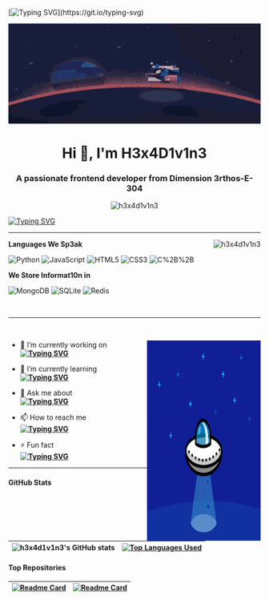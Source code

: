 [![Typing SVG](https://readme-typing-svg.herokuapp.com?font=Fira+Code&weight=300&size=14&duration=10000&multiline=true&repeat=false&width=1000&lines=%E2%88%86%CF%80%C3%B8%C2%A5%C2%A9%C3%A5%C6%92%E2%80%A0%E2%88%91%C5%93%C2%AE%C3%A7%C3%A7%C3%A5%CB%99%CB%9C%CE%A9%C3%A7%2C%C2%B5%C3%A5%C2%B5%E2%88%AB%C3%9F%E2%88%9A%CB%86%C2%A5%E2%88%9A%E2%88%91%C3%A7%C5%93%C2%A9%CE%A9%C2%AE%C3%A5......tuN1ng...tuning....3...-2....!...............................................;++..........................f41l3d...r3trry...c0nn3ct3d.....4cc3pt3d....c0nv3rt1ng....3..2..1.....signal...found......)](https://git.io/typing-svg)

<img src="https://github.com/h3x4d1v1n3/h3x4d1v1n3/blob/main/src/header.gif" width="100%" height="200px" />

<!-- Intro -->
<h1 align="center">Hi 👋, I'm H3x4D1v1n3</h1>
<h3 align="center">A passionate frontend developer from Dimension 3rthos-E-304</h3>
<p align="center"> <img src="https://komarev.com/ghpvc/?username=h3x4d1v1n3&label=Profile%20views&color=0e75b6&style=flat" alt="h3x4d1v1n3" /> </p>
<!-- about me -->

[![Typing SVG](https://readme-typing-svg.herokuapp.com?font=Sofia+Sans&size=19&duration=2500&pause=500&multiline=true&repeat=false&width=1100&height=700&lines=%C3%A5%C2%B5%E2%88%AB%C3%9F%E2%88%9A%CB%86%C2%A5%E2%88%9A%E2%88%91%C3%A7%C5%93%C2%A9%CE%A9%C2%AE%C3%A5%E2%88%86%CF%80%C3%B8%C2%A5%C2%A9%C3%A5%C6%92%E2%80%A0%E2%88%91%C5%93%C2%AE%C3%A7%C3%A7%C3%A5%CB%99%CB%9C%CE%A9%C3%A7%2C%C2%B5..........%22hHHheeyy....ch3ck+th3+s1gnal.....ar2+we+live%23..S..sir%22...........................;+;+;Hell0+Hum4ns,;+;+;+Greetings+from+Dimension+3rthos-E-304.+I+am+h3x4d1v1n3%2C+I+found+your+signal+from+Dimension+C-137.+After+;learning+some+patterns+1+understood+that+you+are+similar+species+like+us+and+you+like+to+build+ma.y+int.resting+things.+;I+find+this+website+really+c0o0l+as+many+peoples+are+coming+with+new+ideas+and+helping+each+other.+I+would+like+to+be+a+part;of+this+community+and+to+start+my+journey+with...what+you+call+that%3F%3F...open+source+development.;+;On+Dimension+3rthos-E-304%2C+we+communicate+with+the+h.lp+of+many+languages+like+you+do.+%22Python%22+is+0ne+of+th3m.+Currently;I+am+learning+to+speak+React+%26+I+feel+it+is+very+c00ol+and+%E2%88%86%CF%80%C3%B8%C2%A5%C2%A9%C3%A5%C6%92%E2%80%A0%E2%88%91%C5%93+language%2C+don't+ask+me+why.+Other+than+that+I+like;to+speak+in+JavaScript%2C+HTML%2C+CSS.+My+ancestors+used+to+speak+C+%26+CPP+and+my+parents+taught+me+those+languages.+;I+feel+those+are+still+pretty+cool+languages.+1+mostly+use+them+for+coMpiTaTive+c0d1ng.+I+am+not+sure+whether+you+people+have+;this+concept+of+coMpiTaTive+c0d1ng%2C+but+on+our+planet+there+are+competitions+to+solve+coding+puzzles+and+in+one+of+the+competition+;I+got+13th+rank.+Not+that+good%2C+I+know+but+I+like+to+show+off.+Not+sure+if+you+can+relate+with+this+concept.;+;I+have+completed+my+undergrads+with+a+computer+science+degree+and+I+have+2+years+of+release+management+experience+in+the+;corporate+world+of+Dimension+C-137+and+I+am+aware+of+various+concepts+of+software+development+life+cycle+and+DevOps.+;Along+with+that+I+am+familiar+with+various+AWS+concepts+as+well.;+;I+like+to+learn+new+things+and+I+find+lot+of+unique+things+in+humans.+I+would+like+to+tell+you+that+after+learning+;many+things+from+humans+1+have+built+various+projects+like+you+peopl3+have.+Feel+f.ee+to+go+through+my+repositories.+;+;+;%E2%88%AB%C3%9F%E2%88%9A%CB%86%C2%A5%E2%88%9A%E2%88%91%C3%A7%C5%93%C2%A9%CE%A9%2C;H3x4d1v1n3)](https://git.io/typing-svg)

<hr>

<p><img align="right" src="https://github-readme-streak-stats.herokuapp.com/?user=h3x4d1v1n3&theme=dark" alt="h3x4d1v1n3" /></p>

**Languages We Sp3ak**

![Python](https://img.shields.io/badge/python-3670A0?style=for-the-badge&logo=python&logoColor=ffdd54)
![JavaScript](https://img.shields.io/badge/javascript-%23323330.svg?style=for-the-badge&logo=javascript&logoColor=%23F7DF1E)
![HTML5](https://img.shields.io/badge/html5-%23E34F26.svg?style=for-the-badge&logo=html5&logoColor=white)
![CSS3](https://img.shields.io/badge/css3-%231572B6.svg?style=for-the-badge&logo=css3&logoColor=white)
![C%2B%2B](https://img.shields.io/badge/C%2B%2B-00599C?style=for-the-badge&logo=c%2B%2B&logoColor=white)

**We Store Informat10n in**

![MongoDB](https://img.shields.io/badge/MongoDB-%234ea94b.svg?style=for-the-badge&logo=mongodb&logoColor=white)
![SQLite](https://img.shields.io/badge/sqlite-%2307405e.svg?style=for-the-badge&logo=sqlite&logoColor=white)
![Redis](https://img.shields.io/badge/redis-%23DD0031.svg?&style=for-the-badge&logo=redis&logoColor=white)

<br> 

<hr>
<br> 
<p><img align="right" width="45%" height="400px"  src="https://github.com/h3x4d1v1n3/h3x4d1v1n3/blob/main/src/my_spaceship.gif" alt="about me" /> </p>

- 🔭 I’m currently working on <br>
**[![Typing SVG](https://readme-typing-svg.herokuapp.com?font=Fira+Code&pause=1000&repeat=false&width=435&lines=Facebook+Front+End+Clone)](https://git.io/typing-svg)**

- 🌱 I’m currently learning  <br>
**[![Typing SVG](https://readme-typing-svg.herokuapp.com?font=Fira+Code&pause=1000&repeat=false&width=435&lines=React)](https://git.io/typing-svg)**

- 💬 Ask me about  <br>
**[![Typing SVG](https://readme-typing-svg.herokuapp.com?font=Fira+Code&pause=1000&repeat=false&width=435&lines=Python)](https://git.io/typing-svg)**

- 📫 How to reach me  <br>
**[![Typing SVG](https://readme-typing-svg.herokuapp.com?font=Fira+Code&pause=1000&repeat=false&width=435&lines=h3x4d1v1n3%40gmail.com)](https://git.io/typing-svg)**

- ⚡ Fun fact  <br>
**[![Typing SVG](https://readme-typing-svg.herokuapp.com?font=Fira+Code&weight=600&pause=1000&width=435&lines=EARTH+IS+NOT+FLAT)](https://git.io/typing-svg)**

<hr>

#### GitHub Stats

| ![h3x4d1v1n3's GitHub stats](https://github-readme-stats.vercel.app/api?username=h3x4d1v1n3&show_icons=true&theme=highcontrast) | [![Top Languages Used](https://github-readme-stats.vercel.app/api/top-langs/?username=h3x4d1v1n3&show_icons=true&theme=highcontrast&layout=compact)](https://github.com/h3x4d1v1n3/github-readme-stats) |
| ------------- | ------------- |

#### Top Repositories

| [![Readme Card](https://github-readme-stats.vercel.app/api/pin/?username=h3x4d1v1n3&repo=technical_analysis&show_icons=true&theme=highcontrast)](https://github.com/h3x4d1v1n3/technical_analysis) | [![Readme Card](https://github-readme-stats.vercel.app/api/pin/?username=h3x4d1v1n3&repo=technical_analysis&show_icons=true&theme=highcontrast)](https://github.com/h3x4d1v1n3/technical_analysis)  |
| ------------- | ------------- |


